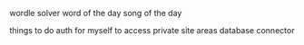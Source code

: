 wordle solver
word of the day
song of the day


things to do
auth for myself to access private site areas
database connector